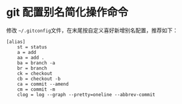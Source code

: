# git 配置别名简化操作命令

修改 `~/.gitconfig`文件，在末尾按自定义喜好新增别名配置，推荐如下：

```shell
[alias]
	st = status
	a = add
	aa = add .
	ba = branch -a
	br = branch
	ck = checkout
	cb = checkout -b
	ca = commit --amend
	cm = commit -m
	clog = log --graph --pretty=oneline --abbrev-commit
```

